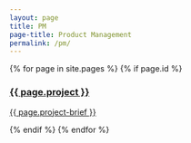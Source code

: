 ```yaml
---
layout: page
title: PM
page-title: Product Management
permalink: /pm/
---
```


<section class="content work">
    <div class="page">
        {% for page in site.pages %}
        {% if page.id %}
            <a href="{{ page.permalink }}">
                <div id="{{ page.id }}" class="portfolio-image">
                    <div class="project-title">
                        <h3>{{ page.project }}</h3>
                        <p>{{ page.project-brief }}</p>
                    </div>
                </div>
            </a>
        {% endif %}
        {% endfor %}
    </div>
</section>
